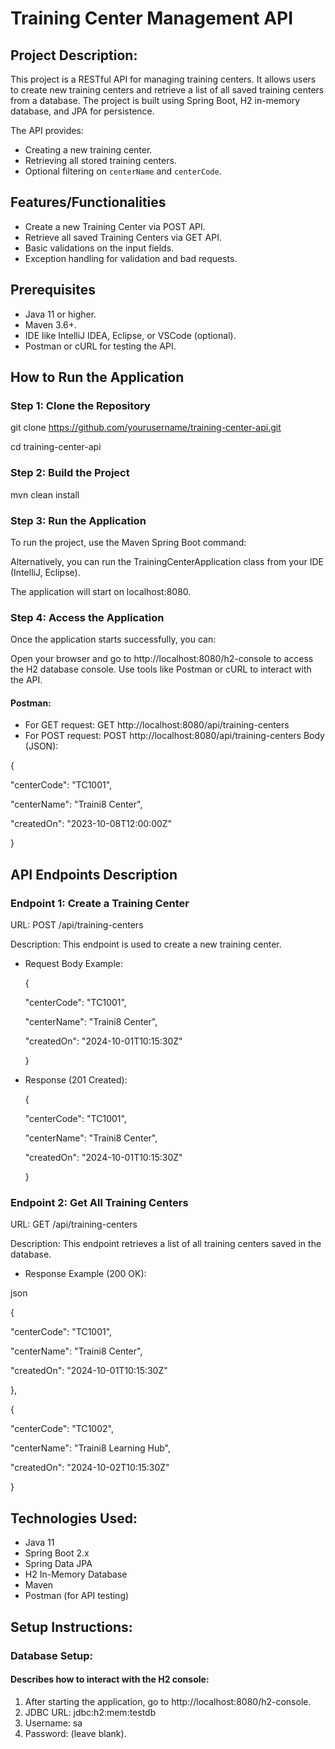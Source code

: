 # Training Center Management API

## Project Description:

This project is a RESTful API for managing training centers. It allows users to create new training centers and retrieve a list of all saved training centers from a database. The project is built using Spring Boot, H2 in-memory database, and JPA for persistence.

The API provides:
- Creating a new training center.
- Retrieving all stored training centers.
- Optional filtering on `centerName` and `centerCode`.
## Features/Functionalities
- Create a new Training Center via POST API.
- Retrieve all saved Training Centers via GET API.
- Basic validations on the input fields.
- Exception handling for validation and bad requests.
## Prerequisites
- Java 11 or higher.
- Maven 3.6+.
- IDE like IntelliJ IDEA, Eclipse, or VSCode (optional).
- Postman or cURL for testing the API.

##   How to Run the Application
### Step 1: Clone the Repository
git clone https://github.com/yourusername/training-center-api.git

cd training-center-api

### Step 2: Build the Project
mvn clean install

### Step 3: Run the Application
To run the project, use the Maven Spring Boot command:

Alternatively, you can run the TrainingCenterApplication class from your IDE (IntelliJ, Eclipse).

The application will start on localhost:8080.

### Step 4: Access the Application

Once the application starts successfully, you can:

Open your browser and go to http://localhost:8080/h2-console to access the H2 database console.
Use tools like Postman or cURL to interact with the API.

#### Postman:

* For GET request:
GET http://localhost:8080/api/training-centers
* For POST request:
POST http://localhost:8080/api/training-centers
Body (JSON):

{

"centerCode": "TC1001",

"centerName": "Traini8 Center",

"createdOn": "2023-10-08T12:00:00Z"

}

##   API Endpoints Description
### Endpoint 1: Create a Training Center
URL: POST /api/training-centers

Description: This endpoint is used to create a new training center.
* Request Body Example:

  {

  "centerCode": "TC1001",

  "centerName": "Traini8 Center",

  "createdOn": "2024-10-01T10:15:30Z"

  }
* Response (201 Created):

  {

  "centerCode": "TC1001",

  "centerName": "Traini8 Center",

  "createdOn": "2024-10-01T10:15:30Z"

  }
### Endpoint 2: Get All Training Centers
URL: GET /api/training-centers

Description: This endpoint retrieves a list of all training centers saved in the database.
* Response Example (200 OK):

json

{

"centerCode": "TC1001",

"centerName": "Traini8 Center",

"createdOn": "2024-10-01T10:15:30Z"

},

{

"centerCode": "TC1002",

"centerName": "Traini8 Learning Hub",

"createdOn": "2024-10-02T10:15:30Z"

}
## Technologies Used:
- Java 11
- Spring Boot 2.x
- Spring Data JPA
- H2 In-Memory Database
- Maven
- Postman (for API testing)
## Setup Instructions:
### Database Setup:
#### Describes how to interact with the H2 console:
1. After starting the application, go to http://localhost:8080/h2-console.
3. JDBC URL: jdbc:h2:mem:testdb
5. Username: sa
7. Password: (leave blank).
